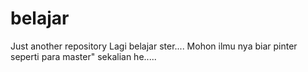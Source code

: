 # belajar
Just another repository
Lagi belajar ster.... Mohon ilmu nya biar pinter seperti para master" sekalian he..... 
